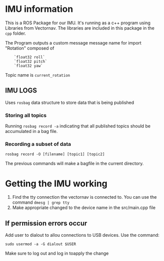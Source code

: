 # IMU information
This is a ROS Package for our IMU. It's running as a c++ program using Libraries from Vectornav.
The libraries are included in this package in the `cpp` folder.

The Program outputs a custom message message name for import "Rotation"
	composed of

		`float32 roll`
		`float32 pitch`
		`float32 yaw`
    
Topic name is `current_rotation`

        
## IMU LOGS
Uses `rosbag` data structure to store data that is being published

    
### Storing all topics
Running `rosbag record -a` indicating that all published topics should be accumulated in a bag file.

### Recording a subset of data
`rosbag record -O [filename] [topic1] [topic2]`

The previous commands will make a bagfile in the current directory.


# Getting the IMU working
1. Find the tty connection the vectornav is connected to. You can use the command `dmesg | grep tty`
2. Make appropriate changed to the device name in the src/main.cpp file

## If permission errors occur

Add user to dialout to allou connections to USB devices. Use the command:

`sudo usermod -a -G dialout $USER`

Make sure to log out and log in toapply the change
